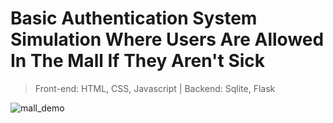 # Basic Authentication System Simulation Where Users Are Allowed In The Mall If They Aren't Sick

> Front-end: HTML, CSS, Javascript | Backend: Sqlite, Flask

![mall_demo](https://github.com/user-attachments/assets/c5fbe964-caa7-4d36-9a5e-075599a6946f)
